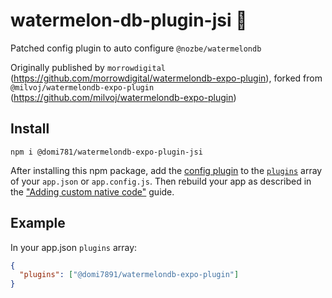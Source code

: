 # watermelon-db-plugin-jsi 🍉

Patched config plugin to auto configure `@nozbe/watermelondb`

Originally published by `morrowdigital` (https://github.com/morrowdigital/watermelondb-expo-plugin), forked from `@milvoj/watermelondb-expo-plugin` (https://github.com/milvoj/watermelondb-expo-plugin)

## Install

```
npm i @domi781/watermelondb-expo-plugin-jsi
```

After installing this npm package, add the [config plugin](https://docs.expo.io/guides/config-plugins/) to the [`plugins`](https://docs.expo.io/versions/latest/config/app/#plugins) array of your `app.json` or `app.config.js`. Then rebuild your app as described in the ["Adding custom native code"](https://docs.expo.io/workflow/customizing/) guide.

## Example

In your app.json `plugins` array:

```json
{
  "plugins": ["@domi7891/watermelondb-expo-plugin"]
}
```
